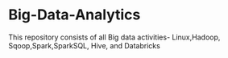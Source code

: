 # Big-Data-Analytics
This repository consists of all Big data activities- Linux,Hadoop, Sqoop,Spark,SparkSQL, Hive, and Databricks
